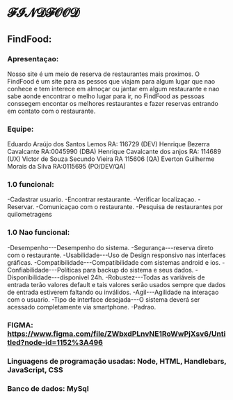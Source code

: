 # 𝓕𝓘𝓝𝓓𝓕𝓞𝓞𝓓



 ## FindFood:
###  Apresentaçao:
Nosso site é um meio de reserva de restaurantes mais
proximos.
O FindFood é um site para as pessos que viajam para algum lugar que nao conhece e tem interece em almoçar ou jantar em algum restaurante 
e nao sabe aonde encontrar o melho lugar para ir, no FindFood as pessoas conssegem encontar
os melhores restaurantes e fazer reservas entrando em contato com o restaurante.   
   
###  Equipe:
Eduardo Araújo dos Santos Lemos RA: 116729 (DEV)
Henrique Bezerra Cavalcante RA:0045990 (DBA)
Henrique Cavalcante dos anjos RA: 114689 (UX)
Victor de Souza Secundo Vieira RA 115606 (QA)
Everton Guilherme Morais da Silva RA:0115695 (PO/DEV/QA)


### 1.0 funcional:

-Cadastrar usuario.
-Encontrar restaurante.
-Verificar localizaçao.
-Reservar.
-Comunicaçao com o restaurante.
-Pesquisa de restaurantes por quilometragens


### 1.0 Nao funcional:

-Desempenho---Desempenho do sistema.
-Segurança---reserva direto com o restaurante.
-Usabilidade---Uso de Design responsivo nas interfaces gráficas.
-Compatibilidade---Compatibilidade com sistemas android e ios.
-Confiabilidade---Políticas para backup do sistema e seus dados.
-Disponibilidade---disponivel 24h.
-Robustez---Todas as variáveis de entrada terão valores default e tais valores serão usados sempre que dados de entrada estiverem faltando ou inválidos.
-Agil---Agilidade na interaçao com o usuario.
-Tipo de interface desejada---O sistema deverá ser acessado completamente via smartphone.
-Padrao.


### FIGMA: https://www.figma.com/file/ZWbxdPLnvNE1RoWwPjXsv6/Untitled?node-id=1152%3A496

### Linguagens de programação usadas: Node, HTML, Handlebars, JavaScript, CSS

### Banco de dados: MySql
